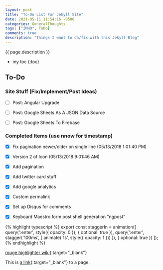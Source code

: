 ```yaml
---
layout: post
title: "To-Do List For Jekyll Site"
date: 2021-05-11 11:54:16 -0500
categories: GeneralThoughts
tags: ["IMHO", ToDo]
comments: true
description: "Things I want to do/fix with this Jekyll Blog"
---  
```

{{ page.description }}  
* my toc
{:toc}  
## To-Do
### Site Stuff (Fix/Implement/Post Ideas)
- [ ] Post: Angular Upgrade
- [ ] Post: Google Sheets As A JSON Data Source
- [ ] Post: Google Sheets To Firebase



### Completed Items (use nnow for timestamp)
- [x] Fix pagination newer/older on single line (05/13/2018  1:01:40 PM)
- [x] Version 2 of Icon (05/13/2018  9:01:46 AM)
- [x] Add pagination 
- [x] Add twitter card stuff
- [x] Add google analytics
- [x] Custom permalink
- [x] Set up Disqus for comments
- [x] Keyboard Maestro form post shell generation "ngpost"


{% highlight typescript %}
export const staggerIn = animation([
  query(':enter', style({ opacity: 0 }), { optional: true }),
  query(':enter', stagger('100ms', [
    animate('1s', style({ opacity: 1 }))
  ]), { optional: true })
]);
{% endhighlight %}

[rouge highlighter wiki](https://github.com/jneen/rouge/wiki/List-of-supported-languages-and-lexers){:target="_blank"}



This is [a link](http://rubyforge.org){:target="_blank"} to a page.



<!-- 2018-05-10-01-jekyll-site-to-do-list.md -->